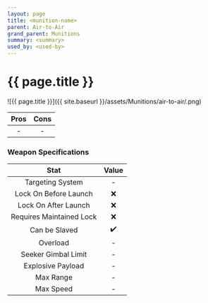 ```yaml
---
layout: page
title: <munition-name>
parent: Air-to-Air
grand_parent: Munitions
summary: <summary>
used_by: <used-by>
---
```


# {{ page.title }}

<description>

![{{ page.title }}]({{ site.baseurl }}/assets/Munitions/air-to-air/<path>.png)

| Pros | Cons |
| :---: | :---: |
| - | - |

### Weapon Specifications

| Stat | Value |
|:-----:|:-----:|
| Targeting System | - |
| Lock On Before Launch | ❌ |
| Lock On After Launch  | ❌ |
| Requires Maintained Lock  | ❌ |
| Can be Slaved  | ✔️ |
| Overload | - |
| Seeker Gimbal Limit | - |
| Explosive Payload | - |
| Max Range | - |
| Max Speed | - |
